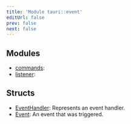 ```yaml
---
title: 'Module tauri::event'
editUrl: false
prev: false
next: false
---
```




## Modules


- [commands](/2/reference/rust/tauri/event/commands): 
- [listener](/2/reference/rust/tauri/event/listener): 
## Structs


- [EventHandler](/2/reference/rust/tauri/EventHandler): Represents an event handler.
- [Event](/2/reference/rust/tauri/Event): An event that was triggered.